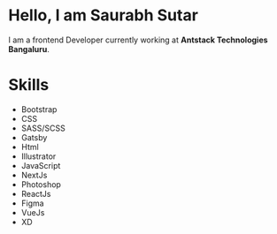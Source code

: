 # Hello, I am Saurabh Sutar

I am a frontend Developer currently working at **Antstack Technologies Bangaluru**.

# Skills

- Bootstrap
- CSS
- SASS/SCSS
- Gatsby
- Html
- Illustrator
- JavaScript
- NextJs
- Photoshop
- ReactJs
- Figma
- VueJs
- XD
